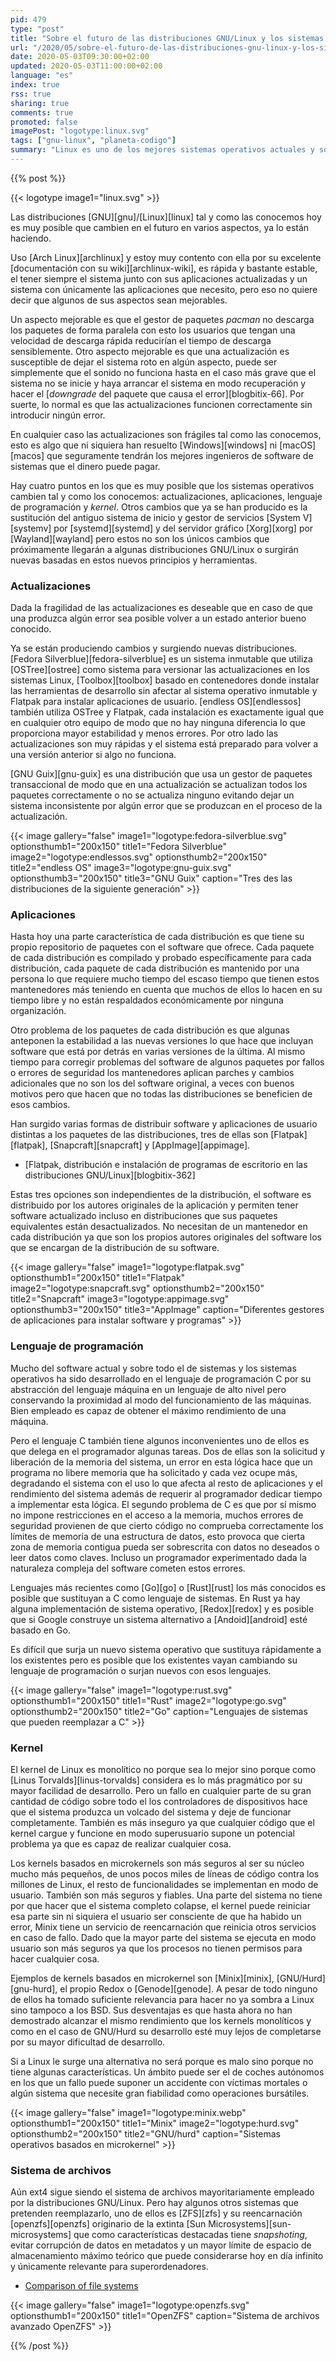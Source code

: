```yaml
---
pid: 479
type: "post"
title: "Sobre el futuro de las distribuciones GNU/Linux y los sistemas operativos"
url: "/2020/05/sobre-el-futuro-de-las-distribuciones-gnu-linux-y-los-sistemas-operativos/"
date: 2020-05-03T09:30:00+02:00
updated: 2020-05-03T11:00:00+02:00
language: "es"
index: true
rss: true
sharing: true
comments: true
promoted: false
imagePost: "logotype:linux.svg"
tags: ["gnu-linux", "planeta-codigo"]
summary: "Linux es uno de los mejores sistemas operativos actuales y sobre todo usable y completo. Eso no quiere decir que en el futuro no tan lejano haya cambios importantes en como hemos conocido las distribuciones de GNU/Linux hasta hoy. Ya se están produciendo cambios y surgiendo nuevas basadas en tecnologías y principios significativamente diferentes que mejoran algunas deficiencias de la actual generación en la que están basadas la mayoría de las distribuciones más populares actuales."
---
```


{{% post %}}

{{< logotype image1="linux.svg" >}}

Las distribuciones [GNU][gnu]/[Linux][linux] tal y como las conocemos hoy es muy posible que cambien en el futuro en varios aspectos, ya lo están haciendo.

Uso [Arch Linux][archlinux] y estoy muy contento con ella por su excelente [documentación con su wiki][archlinux-wiki], es rápida y bastante estable, el tener siempre el sistema junto con sus aplicaciones actualizadas y un sistema con únicamente las aplicaciones que necesito, pero eso no quiere decir que algunos de sus aspectos sean mejorables.

Un aspecto mejorable es que el gestor de paquetes _pacman_ no descarga los paquetes de forma paralela con esto los usuarios que tengan una velocidad de descarga rápida reducirían el tiempo de descarga sensiblemente. Otro aspecto mejorable es que una actualización es susceptible de dejar el sistema roto en algún aspecto, puede ser simplemente que el sonido no funciona hasta en el caso más grave que el sistema no se inicie y haya arrancar el sistema en modo recuperación y hacer el [_downgrade_ del paquete que causa el error][blogbitix-66]. Por suerte, lo normal es que las actualizaciones funcionen correctamente sin introducir ningún error.

En cualquier caso las actualizaciones son frágiles tal como las conocemos, esto es algo que ni siquiera han resuelto [Windows][windows] ni [macOS][macos] que seguramente tendrán los mejores ingenieros de software de sistemas que el dinero puede pagar.

Hay cuatro puntos en los que es muy posible que los sistemas operativos cambien tal y como los conocemos: actualizaciones, aplicaciones, lenguaje de programación y _kernel_. Otros cambios que ya se han producido es la sustitución del antiguo sistema de inicio y gestor de servicios [System V][systemv] por [systemd][systemd] y del servidor gráfico [Xorg][xorg] por [Wayland][wayland] pero estos no son los únicos cambios que próximamente llegarán a algunas distribuciones GNU/Linux o surgirán nuevas basadas en estos nuevos principios y herramientas.

### Actualizaciones

Dada la fragilidad de las actualizaciones es deseable que en caso de que una produzca algún error sea posible volver a un estado anterior bueno conocido.

Ya se están produciendo cambios y surgiendo nuevas distribuciones. [Fedora Silverblue][fedora-silverblue] es un sistema inmutable que utiliza [OSTree][ostree] como sistema para versionar las actualizaciones en los sistemas Linux, [Toolbox][toolbox] basado en contenedores donde instalar las herramientas de desarrollo sin afectar al sistema operativo inmutable y Flatpak para instalar aplicaciones de usuario. [endless OS][endlessos] también utiliza OSTree y Flatpak, cada instalación es exactamente igual que en cualquier otro equipo de modo que no hay ninguna diferencia lo que proporciona mayor estabilidad y menos errores. Por otro lado las actualizaciones son muy rápidas y el sistema está preparado para volver a una versión anterior si algo no funciona.

[GNU Guix][gnu-guix] es una distribución que usa un gestor de paquetes transaccional de modo que en una actualización se actualizan todos los paquetes correctamente o no se actualiza ninguno evitando dejar un sistema inconsistente por algún error que se produzcan en el proceso de la actualización.

{{< image
    gallery="false"
    image1="logotype:fedora-silverblue.svg" optionsthumb1="200x150" title1="Fedora Silverblue"
    image2="logotype:endlessos.svg" optionsthumb2="200x150" title2="endless OS"
    image3="logotype:gnu-guix.svg" optionsthumb3="200x150" title3="GNU Guix"
    caption="Tres des las distribuciones de la siguiente generación" >}}

### Aplicaciones

Hasta hoy una parte característica de cada distribución es que tiene su propio repositorio de paquetes con el software que ofrece. Cada paquete de cada distribución es compilado y probado específicamente para cada distribución, cada paquete de cada distribución es mantenido por una persona lo que requiere mucho tiempo del escaso tiempo que tienen estos mantenedores más teniendo en cuenta que muchos de ellos lo hacen en su tiempo libre y no están respaldados económicamente por ninguna organización.

Otro problema de los paquetes de cada distribución es que algunas anteponen la estabilidad a las nuevas versiones lo que hace que incluyan software que está por detrás en varias versiones de la última. Al mismo tiempo para corregir problemas del software de algunos paquetes por fallos o errores de seguridad los mantenedores aplican parches y cambios adicionales que no son los del software original, a veces con buenos motivos pero que hacen que no todas las distribuciones se beneficien de esos cambios.

Han surgido varias formas de distribuir software y aplicaciones de usuario distintas a los paquetes de las distribuciones, tres de ellas son [Flatpak][flatpak], [Snapcraft][snapcraft] y [AppImage][appimage].

* [Flatpak, distribución e instalación de programas de escritorio en las distribuciones GNU/Linux][blogbitix-362]

Estas tres opciones son independientes de la distribución, el software es distribuido por los autores originales de la aplicación y permiten tener software actualizado incluso en distribuciones que sus paquetes equivalentes están desactualizados. No necesitan de un mantenedor en cada distribución ya que son los propios autores originales del software los que se encargan de la distribución de su software.

{{< image
    gallery="false"
    image1="logotype:flatpak.svg" optionsthumb1="200x150" title1="Flatpak"
    image2="logotype:snapcraft.svg" optionsthumb2="200x150" title2="Snapcraft"
    image3="logotype:appimage.svg" optionsthumb3="200x150" title3="AppImage"
    caption="Diferentes gestores de aplicaciones para instalar software y programas" >}}

### Lenguaje de programación

Mucho del software actual y sobre todo el de sistemas y los sistemas operativos ha sido desarrollado en el lenguaje de programación C por su abstracción del lenguaje máquina en un lenguaje de alto nivel pero conservando la proximidad al modo del funcionamiento de las máquinas. Bien empleado es capaz de obtener el máximo rendimiento de una máquina.

Pero el lenguaje C también tiene algunos inconvenientes uno de ellos es que delega en el programador algunas tareas. Dos de ellas son la solicitud y liberación de la memoria del sistema, un error en esta lógica hace que un programa no libere memoria que ha solicitado y cada vez ocupe más, degradando el sistema con el uso lo que afecta al resto de aplicaciones y el rendimiento del sistema además de requerir al programador dedicar tiempo a implementar esta lógica. El segundo problema de C es que por sí mismo no impone restricciones en el acceso a la memoria, muchos errores de seguridad provienen de que cierto código no comprueba correctamente los límites de memoria de una estructura de datos, esto provoca que cierta zona de memoria contigua pueda ser sobrescrita con datos no deseados o leer datos como claves. Incluso un programador experimentado dada la naturaleza compleja del software cometen estos errores.

Lenguajes más recientes como [Go][go] o [Rust][rust] los más conocidos es posible que sustituyan a C como lenguaje de sistemas. En Rust ya hay alguna implementación de sistema operativo, [Redox][redox] y es posible que si Google construye un sistema alternativo a [Andoid][android] esté basado en Go.

Es difícil que surja un nuevo sistema operativo que sustituya rápidamente a los existentes pero es posible que los existentes vayan cambiando su lenguaje de programación o surjan nuevos con esos lenguajes.

{{< image
    gallery="false"
    image1="logotype:rust.svg" optionsthumb1="200x150" title1="Rust"
    image2="logotype:go.svg" optionsthumb2="200x150" title2="Go"
    caption="Lenguajes de sistemas que pueden reemplazar a C" >}}

### Kernel

El kernel de Linux es monolítico no porque sea lo mejor sino porque como [Linus Torvalds][linus-torvalds] considera es lo más pragmático por su mayor facilidad de desarrollo. Pero un fallo en cualquier parte de su gran cantidad de código sobre todo el los controladores de dispositivos hace que el sistema produzca un volcado del sistema y deje de funcionar completamente. También es más inseguro ya que cualquier código que el kernel cargue y funcione en modo superusuario supone un potencial problema ya que es capaz de realizar cualquier cosa.

Los kernels basados en microkernels son más seguros al ser su núcleo mucho más pequeños, de unos pocos miles de líneas de código contra los millones de Linux, el resto de funcionalidades se implementan en modo de usuario. También son más seguros y fiables. Una parte del sistema no tiene por que hacer que el sistema completo colapse, el kernel puede reiniciar esa parte sin ni siquiera el usuario ser consciente de que ha habido un error, Minix tiene un servicio de reencarnación que reinicia otros servicios en caso de fallo. Dado que la mayor parte del sistema se ejecuta en modo usuario son más seguros ya que los procesos no tienen permisos para hacer cualquier cosa.

Ejemplos de kernels basados en microkernel son [Minix][minix], [GNU/Hurd][gnu-hurd], el propio Redox o [Genode][genode]. A pesar de todo ninguno de ellos ha tomado suficiente relevancia para hacer no ya sombra a Linux sino tampoco a los BSD. Sus desventajas es que hasta ahora no han demostrado alcanzar el mismo rendimiento que los kernels monolíticos y como en el caso de GNU/Hurd su desarrollo esté muy lejos de completarse por su mayor dificultad de desarrollo.

Si a Linux le surge una alternativa no será porque es malo sino porque no tiene algunas características. Un ámbito puede ser el de coches autónomos en los que un fallo puede suponer un accidente con víctimas mortales o algún sistema que necesite gran fiabilidad como operaciones bursátiles.

{{< image
    gallery="false"
    image1="logotype:minix.webp" optionsthumb1="200x150" title1="Minix"
    image2="logotype:hurd.svg" optionsthumb2="200x150" title2="GNU/hurd"
    caption="Sistemas operativos basados en microkernel" >}}

### Sistema de archivos

Aún ext4 sigue siendo el sistema de archivos mayoritariamente empleado por la distribuciones GNU/Linux. Pero hay algunos otros sistemas que pretenden reemplazarlo, uno de ellos es [ZFS][zfs] y su reencarnación [openzfs][openzfs] originario de la extinta [Sun Microsystems][sun-microsystems] que como características destacadas tiene _snapshoting_, evitar corrupción de datos en metadatos y un mayor límite de espacio de almacenamiento máximo teórico que puede considerarse hoy en día infinito y únicamente relevante para superordenadores.

* [Comparison of file systems](https://en.wikipedia.org/wiki/Comparison_of_file_systems)

{{< image
    gallery="false"
    image1="logotype:openzfs.svg" optionsthumb1="200x150" title1="OpenZFS"
    caption="Sistema de archivos avanzado OpenZFS" >}}

{{% /post %}}
